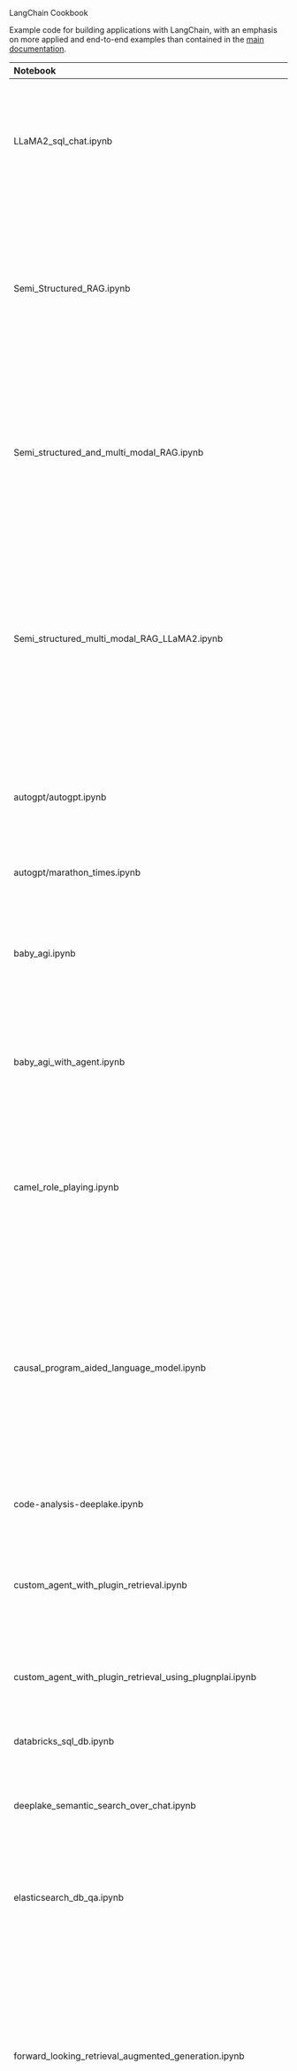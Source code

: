 LangChain Cookbook

Example code for building applications with LangChain, with an emphasis on more applied and end-to-end examples than contained in the [main documentation](https://python.langchain.com).

Notebook | Description
:- | :-
LLaMA2_sql_chat.ipynb | Build A Chat Application That Interacts With A Sql Database Using An Open Source Llm (Llama2), Specifically Demonstrated On A Sqlite Database Containing Nba Rosters.
Semi_Structured_RAG.ipynb | Perform Retrieval-Augmented Generation (Rag) On Documents With Semi-Structured Data, Including Text And Tables, Using Unstructured For Parsing, Multi-Vector Retriever For Storing, And Lcel For Implementing Chains.
Semi_structured_and_multi_modal_RAG.ipynb | Perform Retrieval-Augmented Generation (Rag) On Documents With Semi-Structured Data And Images, Using Unstructured For Parsing, Multi-Vector Retriever For Storage And Retrieval, And Lcel For Implementing Chains.
Semi_structured_multi_modal_RAG_LLaMA2.ipynb | Perform Retrieval-Augmented Generation (Rag) On Documents With Semi-Structured Data And Images, Using Various Tools And Methods Such As Unstructured For Parsing, Multi-Vector Retriever For Storing, Lcel For Implementing Chains, And Open Source Language Models Like Llama2, Llava, And Gpt4All.
autogpt/autogpt.ipynb | Implement Autogpt, A Language Model, With Langchain Primitives Such As Llms, Prompttemplates, Vectorstores, Embeddings, And Tools.
autogpt/marathon_times.ipynb | Implement Autogpt For Finding Winning Marathon Times.
baby_agi.ipynb | Implement Babyagi, An Ai Agent That Can Generate And Execute Tasks Based On A Given Objective, With The Flexibility To Swap Out Specific Vectorstores/Model Providers.
baby_agi_with_agent.ipynb | Swap Out The Execution Chain In The Babyagi Notebook With An Agent That Has Access To Tools, Aiming To Obtain More Reliable Information.
camel_role_playing.ipynb | Implement The Camel Framework For Creating Autonomous Cooperative Agents In Large Scale Language Models, Using Role-Playing And Inception Prompting To Guide Chat Agents Towards Task Completion.
causal_program_aided_language_model.ipynb | Implement The Causal Program-Aided Language (Cpal) Chain, Which Improves Upon The Program-Aided Language (Pal) By Incorporating Causal Structure To Prevent Hallucination In Language Models, Particularly When Dealing With Complex Narratives And Math Problems With Nested Dependencies.
code-analysis-deeplake.ipynb | Analyze Its Own Code Base With The Help Of Gpt And Activeloop'S Deep Lake.
custom_agent_with_plugin_retrieval.ipynb | Build A Custom Agent That Can Interact With Ai Plugins By Retrieving Tools And Creating Natural Language Wrappers Around Openapi Endpoints.
custom_agent_with_plugin_retrieval_using_plugnplai.ipynb | Build A Custom Agent With Plugin Retrieval Functionality, Utilizing Ai Plugins From The `Plugnplai` Directory.
databricks_sql_db.ipynb | Connect To Databricks Runtimes And Databricks Sql.
deeplake_semantic_search_over_chat.ipynb | Perform Semantic Search And Question-Answering Over A Group Chat Using Activeloop'S Deep Lake With Gpt4.
elasticsearch_db_qa.ipynb | Interact With Elasticsearch Analytics Databases In Natural Language And Build Search Queries Via The Elasticsearch Dsl Api.
forward_looking_retrieval_augmented_generation.ipynb | Implement The Forward-Looking Active Retrieval Augmented Generation (Flare) Method, Which Generates Answers To Questions, Identifies Uncertain Tokens, Generates Hypothetical Questions Based On These Tokens, And Retrieves Relevant Documents To Continue Generating The Answer.
generative_agents_interactive_simulacra_of_human_behavior.ipynb | Implement A Generative Agent That Simulates Human Behavior, Based On A Research Paper, Using A Time-Weighted Memory Object Backed By A Langchain Retriever.
gymnasium_agent_simulation.ipynb | Create A Simple Agent-Environment Interaction Loop In Simulated Environments Like Text-Based Games With Gymnasium.
hugginggpt.ipynb | Implement Hugginggpt, A System That Connects Language Models Like Chatgpt With The Machine Learning Community Via Hugging Face.
hypothetical_document_embeddings.ipynb | Improve Document Indexing With Hypothetical Document Embeddings (Hyde), An Embedding Technique That Generates And Embeds Hypothetical Answers To Queries.
learned_prompt_optimization.ipynb | Automatically Enhance Language Model Prompts By Injecting Specific Terms Using Reinforcement Learning, Which Can Be Used To Personalize Responses Based On User Preferences.
llm_bash.ipynb | Perform Simple Filesystem Commands Using Language Learning Models (Llms) And A Bash Process.
llm_checker.ipynb | Create A Self-Checking Chain Using The Llmcheckerchain Function.
llm_math.ipynb | Solve Complex Word Math Problems Using Language Models And Python Repls.
llm_summarization_checker.ipynb | Check The Accuracy Of Text Summaries, With The Option To Run The Checker Multiple Times For Improved Results.
llm_symbolic_math.ipynb | Solve Algebraic Equations With The Help Of Llms (Language Learning Models) And Sympy, A Python Library For Symbolic Mathematics.
meta_prompt.ipynb | Implement The Meta-Prompt Concept, Which Is A Method For Building Self-Improving Agents That Reflect On Their Own Performance And Modify Their Instructions Accordingly.
multi_modal_output_agent.ipynb | Generate Multi-Modal Outputs, Specifically Images And Text.
multi_player_dnd.ipynb | Simulate Multi-Player Dungeons & Dragons Games, With A Custom Function Determining The Speaking Schedule Of The Agents.
multiagent_authoritarian.ipynb | Implement A Multi-Agent Simulation Where A Privileged Agent Controls The Conversation, Including Deciding Who Speaks And When The Conversation Ends, In The Context Of A Simulated News Network.
multiagent_bidding.ipynb | Implement A Multi-Agent Simulation Where Agents Bid To Speak, With The Highest Bidder Speaking Next, Demonstrated Through A Fictitious Presidential Debate Example.
myscale_vector_sql.ipynb | Access And Interact With The Myscale Integrated Vector Database, Which Can Enhance The Performance Of Language Model (Llm) Applications.
openai_functions_retrieval_qa.ipynb | Structure Response Output In A Question Answering System By Incorporating Openai Functions Into A Retrieval Pipeline.
petting_zoo.ipynb | Create Multi-Agent Simulations With Simulated Environments Using The Petting Zoo Library.
plan_and_execute_agent.ipynb | Create Plan-And-Execute Agents That Accomplish Objectives By Planning Tasks With A Language Model (Llm) And Executing Them With A Separate Agent.
program_aided_language_model.ipynb | Implement Program-Aided Language Models As Described In The Provided Research Paper.
sales_agent_with_context.ipynb | Implement A Context-Aware Ai Sales Agent, Salesgpt, That Can Have Natural Sales Conversations, Interact With Other Systems, And Use A Product Knowledge Base To Discuss A Company'S Offerings.
self_query_hotel_search.ipynb | Build A Hotel Room Search Feature With Self-Querying Retrieval, Using A Specific Hotel Recommendation Dataset.
smart_llm.ipynb | Implement A Smartllmchain, A Self-Critique Chain That Generates Multiple Output Proposals, Critiques Them To Find The Best One, And Then Improves Upon It To Produce A Final Output.
tree_of_thought.ipynb | Query A Large Language Model Using The Tree Of Thought Technique.
twitter-the-algorithm-analysis-deeplake.ipynb | Analyze The Source Code Of The Twitter Algorithm With The Help Of Gpt4 And Activeloop'S Deep Lake.
two_agent_debate_tools.ipynb | Simulate Multi-Agent Dialogues Where The Agents Can Utilize Various Tools.
two_player_dnd.ipynb | Simulate A Two-Player Dungeons & Dragons Game, Where A Dialoguesimulator Class Is Used To Coordinate The Dialogue Between The Protagonist And The Dungeon Master.
wikibase_agent.ipynb | Create A Simple Wikibase Agent That Utilizes Sparql Generation, With Testing Done On Http://Wikidata.Org.
